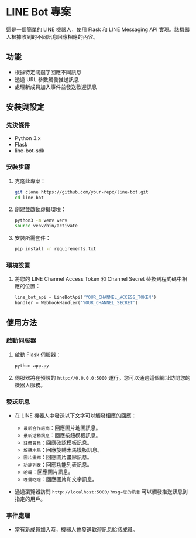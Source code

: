 # LINE Bot 專案

這是一個簡單的 LINE 機器人，使用 Flask 和 LINE Messaging API 實現。該機器人根據收到的不同訊息回應相應的內容。

## 功能

- 根據特定關鍵字回應不同訊息
- 透過 URL 參數觸發推送訊息
- 處理新成員加入事件並發送歡迎訊息

## 安裝與設定

### 先決條件

- Python 3.x
- Flask
- line-bot-sdk

### 安裝步驟

1. 克隆此專案：

    ```sh
    git clone https://github.com/your-repo/line-bot.git
    cd line-bot
    ```

2. 創建並啟動虛擬環境：

    ```sh
    python3 -m venv venv
    source venv/bin/activate
    ```

3. 安裝所需套件：

    ```sh
    pip install -r requirements.txt
    ```

### 環境設置

1. 將您的 LINE Channel Access Token 和 Channel Secret 替換到程式碼中相應的位置：

    ```python
    line_bot_api = LineBotApi('YOUR_CHANNEL_ACCESS_TOKEN')
    handler = WebhookHandler('YOUR_CHANNEL_SECRET')
    ```

## 使用方法

### 啟動伺服器

1. 啟動 Flask 伺服器：

    ```sh
    python app.py
    ```

2. 伺服器將在預設的 `http://0.0.0.0:5000` 運行。您可以通過這個網址訪問您的機器人服務。

### 發送訊息

- 在 LINE 機器人中發送以下文字可以觸發相應的回應：
  - `最新合作廠商`：回應圖片地圖訊息。
  - `最新活動訊息`：回應按鈕模板訊息。
  - `註冊會員`：回應確認模板訊息。
  - `旋轉木馬`：回應旋轉木馬模板訊息。
  - `圖片畫廊`：回應圖片畫廊訊息。
  - `功能列表`：回應功能列表訊息。
  - `哈囉`：回應圖片訊息。
  - `晚餐吃啥`：回應圖片和文字訊息。

- 通過瀏覽器訪問 `http://localhost:5000/?msg=您的訊息` 可以觸發推送訊息到指定的用戶。

### 事件處理

- 當有新成員加入時，機器人會發送歡迎訊息給該成員。

#